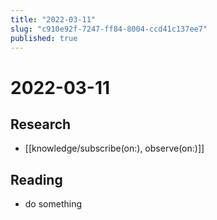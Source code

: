 ```yaml
---
title: "2022-03-11"
slug: "c910e92f-7247-ff84-8004-ccd41c137ee7"
published: true
---
```


# 2022-03-11

## Research

- [[knowledge/subscribe(on:), observe(on:)]]

## Reading

- do something